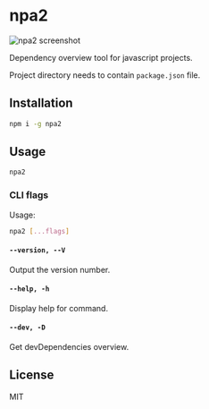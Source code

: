 # npa2

![npa2 screenshot](https://github.com/leifarriens/npa2/raw/main/screen.png)

Dependency overview tool for javascript projects.

Project directory needs to contain `package.json` file.

## Installation

```sh
npm i -g npa2
```

## Usage

```sh
npa2
```

### CLI flags

Usage:

```sh
npa2 [...flags]
```

#### `--version, --V`

Output the version number.

#### `--help, -h`

Display help for command.

#### `--dev, -D`

Get devDependencies overview.

## License

MIT
